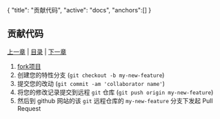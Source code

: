 {
   "title": "贡献代码",
   "active": "docs",
   "anchors":[]
}

贡献代码
---

[上一章](/docs/limits.md)  |  [目录](/docs/index.md)  |  [下一章](/docs/license.md)

1. [fork项目](https://github.com/h2object/h2o/fork)
2. 创建您的特性分支 (`git checkout -b my-new-feature`)
3. 提交您的改动 (`git commit -am 'collaborator name'`)
4. 将您的修改记录提交到远程 `git` 仓库 (`git push origin my-new-feature`)
5. 然后到 github 网站的该 `git` 远程仓库的 `my-new-feature` 分支下发起 Pull Request



